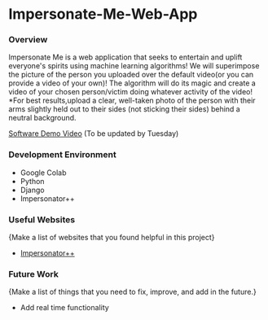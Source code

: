 # Impersonate-Me-Web-App

### Overview

Impersonate Me is a web application that seeks to entertain and uplift everyone's spirits using machine learning algorithms!
We will superimpose the picture of the person you uploaded over the default video(or you can provide a video of your own)!
The algorithm will do its magic and create a video of your chosen person/victim doing whatever activity of the video!
*For best results,upload a clear, well-taken photo of the person with their arms slightly held out to their sides (not sticking their sides) behind a neutral background.

[Software Demo Video](http://youtube.link.goes.here) (To be updated by Tuesday)

### Development Environment

* Google Colab
* Python
* Django
* Impersonator++

### Useful Websites

{Make a list of websites that you found helpful in this project}
* [Impersonator++](https://github.com/iPERDance/iPERCore)

### Future Work

{Make a list of things that you need to fix, improve, and add in the future.}
* Add real time functionality
